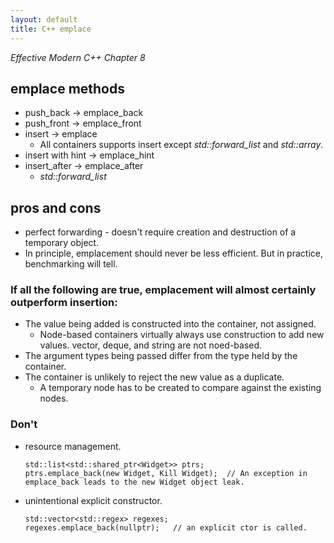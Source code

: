 ```yaml
---
layout: default
title: C++ emplace
---
```


*Effective Modern C++ Chapter 8*

## emplace methods

* push_back -> emplace_back
* push_front -> emplace_front
* insert -> emplace
   * All containers supports insert except *std::forward_list* and *std::array*.
* insert with hint -> emplace_hint
* insert_after -> emplace_after
   * *std::forward_list*

## pros and cons

* perfect forwarding - doesn't require creation and destruction of a temporary object.
* In principle, emplacement should never be less efficient. But in practice, benchmarking will tell.

### If all the following are true, emplacement will almost certainly outperform insertion:

* The value being added is constructed into the container, not assigned.
   - Node-based containers virtually always use construction to add new values. vector, deque, and string are not noed-based.
* The argument types being passed differ from the type held by the container.
* The container is unlikely to reject the new value as a duplicate.
   - A temporary node has to be created to compare against the existing nodes.

### Don't

* resource management.
   ```
   std::list<std::shared_ptr<Widget>> ptrs;
   ptrs.emplace_back(new Widget, Kill Widget);  // An exception in emplace_back leads to the new Widget object leak.
   ```
* unintentional explicit constructor.  
   ```
   std::vector<std::regex> regexes;
   regexes.emplace_back(nullptr);   // an explicit ctor is called.
   ```


